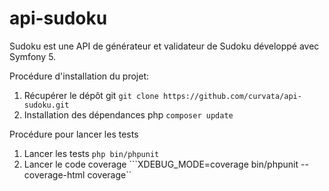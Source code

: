 # api-sudoku

Sudoku est une API de générateur et validateur de Sudoku développé avec Symfony 5. 

Procédure d'installation du projet:

1. Récupérer le dépôt git ```git clone https://github.com/curvata/api-sudoku.git```
2. Installation des dépendances php ```composer update```

Procédure pour lancer les tests

1. Lancer les tests ```php bin/phpunit```
2. Lancer le code coverage ```XDEBUG_MODE=coverage bin/phpunit --coverage-html coverage``
